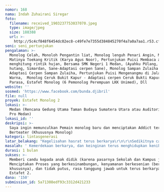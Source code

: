 ```yaml
---
nomor: 168
nama: Indah Zuhairani Siregar
foto:
  filename: received_1903237753037070.jpeg
  type: image/jpeg
  size: 188388
  url: >-
    http://5c4cf848f6454dc02ec8-c49fe7e7355d384845270f4a7a0a7aa1.r53.cf2.rackcdn.com/70f96fc0-2d4e-47b9-bd44-271c4dc71fce/received_1903237753037070.jpeg
seni: seni_pertunjukan
pengalaman: >-
  Monolog Celah, Monoloh Pengantin liat, Monolog lenguh Penari Angin, Monolog
  Matinya Toekang Kritik (Karya Agus Noor), Pertunjukan Puisi Membaca awan
  menghitung rintik hujan, Bersama SMK Negeri 1 Medan, (Ayahku PUlang, penagih
  hutang, Simardan, Sane-Adaptasi cerpen Sane), Monolog Sampan Zulaiha -
  Adaptasi Cerpen Sampan Zulaiha, Pertunjukan Puisi Mengenangmu di Jalan pernuh
  Warna,  Monolog Ceruk Bukit Kapur - Adaptasi cerpen Ceruk Bukti Kapur, Monolog
  Parasa, Estafet Monolog (6 Pemonolog Perempuan LKK Unimed), Dll
website: ''
sosmed: 'https://www.facebook.com/bunda.djibril'
file: null
proyek: Estafet Monolog 2
lokasi: >-
  Medan (Rencana Gedung Utama Taman Budaya Sumatera Utara atau Auditorium RRI
  Pro Medan)
lokasi_id: ''
deskripsi: >-
  Saya ingin memunculkan Pemain monolog baru dan menciptakan Addict terhadap
  Berteater (Khususnya Monolog)
kategori: lintasgenerasi
latar_belakang: "Kegelisahan hasrat terus berkarya\r\n\r\nSedikitnya calon pemain teater yang muda, bukan dikarekan tidak mampu, tapi kurang percaya diri dan kurangnya media, apalagi sulitnya mencari orang yang berani memfasilitasi seniman muda berkarya. Seniman muda disini (anak didik, sampai ke Mahasiswa)"
masalah: ' Kemerdekaan berkarya, dan keinginan terus menghidupkan kenikmatan berteater di Medan Khususnya'
durasi: 1 bulan
sukses: >-
  Memberi candu kepada anak didik (karena pasarnya Sekolah dan Kampus juga).
  Menciptakan Proses yang berkesinambungan, kenyamanan berkesenian (berteater
  khususnya), dan tidak putus, rasa tanggung jawab untuk terus berkarya selepas
  Estafet 2. 
dana: '150'
submission_id: 5a71308edf93c3312d421233
---
```

